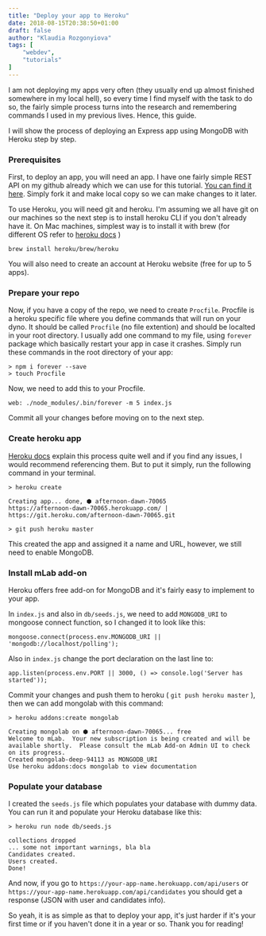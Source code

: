 ```yaml
---
title: "Deploy your app to Heroku"
date: 2018-08-15T20:38:50+01:00
draft: false
author: "Klaudia Rozgonyiova"
tags: [
    "webdev",
    "tutorials"
]
---
```


I am not deploying my apps very often (they usually end up almost finished somewhere in my local hell), so every time I find myself with the task to do so, the fairly simple process turns into the research and remembering commands I used in my previous lives. Hence, this guide.

I will show the process of deploying an Express app using MongoDB with Heroku step by step.

### Prerequisites


First, to deploy an app, you will need an app. I have one fairly simple REST API on my github already which we can use for this tutorial. [You can find it here](https://github.com/EffingKay/Count-Me-Up). Simply fork it and make local copy so we can make changes to it later.

To use Heroku, you will need git and heroku. I'm assuming we all have git on our machines so the next step is to install heroku CLI if you don't already have it. On Mac machines, simplest way is to install it with brew (for different OS refer to [heroku docs](https://devcenter.heroku.com/articles/heroku-cli) )

```
brew install heroku/brew/heroku
```

You will also need to create an account at Heroku website (free for up to 5 apps).

### Prepare your repo

Now, if you have a copy of the repo, we need to create `Procfile`. Procfile is a heroku specific file where you define commands that will run on your dyno. It should be called `Procfile` (no file extention) and should be localted in your root directory. I usually add one command to my file, using `forever` package which basically restart your app in case it crashes. Simply run these commands in the root directory of your app:

``` 
> npm i forever --save
> touch Procfile
```
Now, we need to add this to your Procfile.

```
web: ./node_modules/.bin/forever -m 5 index.js
```

Commit all your changes before moving on to the next step.

### Create heroku app

[Heroku docs](https://devcenter.heroku.com/articles/git) explain this process quite well and if you find any issues, I would recommend referencing them. But to put it simply, run the following command in your terminal.

```
> heroku create

Creating app... done, ⬢ afternoon-dawn-70065
https://afternoon-dawn-70065.herokuapp.com/ | https://git.heroku.com/afternoon-dawn-70065.git

> git push heroku master
```
This created the app and assigned it a name and URL, however, we still need to enable MongoDB.

### Install mLab add-on
Heroku offers free add-on for MongoDB and it's fairly easy to implement to your app. 

In `index.js` and also in `db/seeds.js`, we need to add `MONGODB_URI` to mongoose connect function, so I changed it to look like this:

``` 
mongoose.connect(process.env.MONGODB_URI || 'mongodb://localhost/polling');
```

Also in `index.js` change the port declaration on the last line to:

``` 
app.listen(process.env.PORT || 3000, () => console.log('Server has started'));
```

Commit your changes and push them to heroku ( `git push heroku master` ), then we can add mongolab with this command:

```
> heroku addons:create mongolab

Creating mongolab on ⬢ afternoon-dawn-70065... free
Welcome to mLab.  Your new subscription is being created and will be available shortly.  Please consult the mLab Add-on Admin UI to check on its progress.
Created mongolab-deep-94113 as MONGODB_URI
Use heroku addons:docs mongolab to view documentation
```

### Populate your database

I created the `seeds.js` file which populates your database with dummy data. You can run it and populate your Heroku database like this:

```
> heroku run node db/seeds.js 

collections dropped
... some not important warnings, bla bla
Candidates created.
Users created.
Done!

```


And now, if you go to `https://your-app-name.herokuapp.com/api/users` or `https://your-app-name.herokuapp.com/api/candidates` you should get a response (JSON with user and candidates info).


So yeah, it is as simple as that to deploy your app, it's just harder if it's your first time or if you haven't done it in a year or so. Thank you for reading!